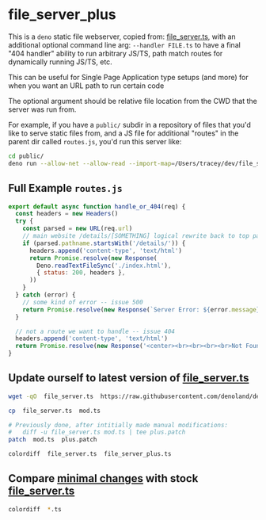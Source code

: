 # file_server_plus
This is a `deno` static file webserver, copied from: [file_server.ts](https://github.com/denoland/deno_std/blob/main/http/file_server.ts), with an additional optional command line arg: `--handler FILE.ts` to have a final "404 handler" ability to run arbitrary JS/TS, path match routes for dynamically running JS/TS, etc.

This can be useful for Single Page Application type setups (and more) for when you want an URL path to run certain code

The optional argument should be relative file location from the CWD that the server was run from.

For example, if you have a `public/` subdir in a repository of files that you'd like to serve static files from, and a JS file for additional "routes" in the parent dir called `routes.js`, you'd run this server like:
```sh
cd public/
deno run --allow-net --allow-read --import-map=/Users/tracey/dev/file_server_plus/import_map.json /Users/tracey/dev/file_server_plus/mod.ts --cors --handler ../routes.js . # xxx update urls
```

## Full Example `routes.js`
```js
export default async function handle_or_404(req) {
  const headers = new Headers()
  try {
    const parsed = new URL(req.url)
    // main website /details/[SOMETHING] logical rewrite back to top page
    if (parsed.pathname.startsWith('/details/')) {
      headers.append('content-type', 'text/html')
      return Promise.resolve(new Response(
        Deno.readTextFileSync('./index.html'),
        { status: 200, headers },
      ))
    }
  } catch (error) {
    // some kind of error -- issue 500
    return Promise.resolve(new Response(`Server Error: ${error.message}`, { status: 500, headers }))
  }

  // not a route we want to handle -- issue 404
  headers.append('content-type', 'text/html')
  return Promise.resolve(new Response('<center><br><br><br><br>Not Found</center>', { status: 404, headers }))
}
```



## Update ourself to latest version of [file_server.ts](https://github.com/denoland/deno_std/blob/main/http/file_server.ts)
```sh
wget -qO  file_server.ts  https://raw.githubusercontent.com/denoland/deno_std/main/http/file_server.ts

cp  file_server.ts  mod.ts

# Previously done, after intitially made manual modifications:
#   diff -u file_server.ts mod.ts | tee plus.patch
patch  mod.ts  plus.patch

colordiff  file_server.ts  file_server_plus.ts
```

## Compare [minimal changes](plus.patch) with stock [file_server.ts](https://github.com/denoland/deno_std/blob/main/http/file_server.ts)
```sh
colordiff  *.ts
```
